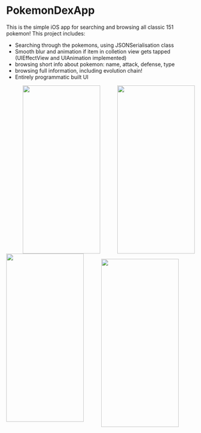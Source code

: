 # PokemonDexApp
This is the simple iOS app for searching and browsing all classic 151 pokemon!
This project includes:
- Searching through the pokemons, using JSONSerialisation class
- Smooth blur and animation if item in colletion view gets tapped (UIEffectView and UIAnimation implemented)
- browsing short info about pokemon: name, attack, defense, type
- browsing full information, including evolution chain!
- Entirely programmatic built UI

<p align="center">
<image src="https://user-images.githubusercontent.com/88627410/134929464-fc3786d3-9487-463b-90d2-825658afc7cf.png" width="207" height="448">
  <image align="right" src="https://user-images.githubusercontent.com/88627410/134929485-6d6f5537-397e-452e-ba30-c25888bad9bd.png" width="207" height="448">
    <image align="left" src="https://user-images.githubusercontent.com/88627410/134929490-857d0954-95d9-43f8-bba1-a330a3b72136.png" width="207" height="448">
</p>
<p align="center">
<image src="https://user-images.githubusercontent.com/88627410/134989075-19d851f1-2919-4812-bd9f-c9963e116d1d.gif" width="207" height="448">
</p>

